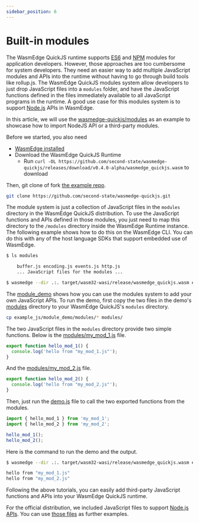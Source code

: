 ```yaml
---
sidebar_position: 6
---
```


# Built-in modules

The WasmEdge QuickJS runtime supports [ES6](es6) and [NPM](npm) modules for application developers. However, those approaches are too cumbersome for system developers. They need an easier way to add multiple JavaScript modules and APIs into the runtime without having to go through build tools like rollup.js. The WasmEdge QuickJS modules system allow developers to just drop JavaScript files into a `modules` folder, and have the JavaScript functions defined in the files immediately available to all JavaScript programs in the runtime. A good use case for this modules system is to support [Node.js](nodejs) APIs in WasmEdge.

In this article, we will use the [wasmedge-quickjs/modules](https://github.com/second-state/wasmedge-quickjs/tree/main/modules) as an example to showcase how to import NodeJS API or a third-party modules.

Before we started, you also need

- [WasmEdge installed](../build-and-run/install)
- Download the WasmEdge QuickJS Runtime
  - Run `curl -OL https://github.com/second-state/wasmedge-quickjs/releases/download/v0.4.0-alpha/wasmedge_quickjs.wasm` to download

Then, git clone of fork [the example repo](https://github.com/second-state/wasmedge-quickjs).

```bash
git clone https://github.com/second-state/wasmedge-quickjs.git
```

The module system is just a collection of JavaScript files in the `modules` directory in the WasmEdge QuickJS distribution. To use the JavaScript functions and APIs defined in those modules, you just need to map this directory to the `/modules` directory inside the WasmEdge Runtime instance. The following example shows how to do this on the WasmEdge CLI. You can do this with any of the host language SDKs that support embedded use of WasmEdge.

```bash
$ ls modules

    buffer.js encoding.js events.js http.js
    ... JavaScript files for the modules ...

$ wasmedge --dir .:. target/wasm32-wasi/release/wasmedge_quickjs.wasm example_js/hello.js WasmEdge Runtime
```

The [module_demo](https://github.com/second-state/wasmedge-quickjs/tree/main/example_js/module_demo) shows how you can use the modules system to add your own JavaScript APIs. To run the demo, first copy the two files in the demo's [modules](https://github.com/second-state/wasmedge-quickjs/tree/main/example_js/module_demo/modules) directory to your WasmEdge QuickJS's `modules` directory.

```bash
cp example_js/module_demo/modules/* modules/
```

The two JavaScript files in the `modules` directory provide two simple functions. Below is the [modules/my_mod_1.js](https://github.com/second-state/wasmedge-quickjs/blob/main/example_js/module_demo/modules/my_mod_1.js) file.

```javascript
export function hello_mod_1() {
  console.log('hello from "my_mod_1.js"');
}
```

And the [modules/my_mod_2.js](https://github.com/second-state/wasmedge-quickjs/blob/main/example_js/module_demo/modules/my_mod_2.js) file.

```javascript
export function hello_mod_2() {
  console.log('hello from "my_mod_2.js"');
}
```

Then, just run the [demo.js](https://github.com/second-state/wasmedge-quickjs/blob/main/example_js/module_demo/demo.js) file to call the two exported functions from the modules.

```javascript
import { hello_mod_1 } from 'my_mod_1';
import { hello_mod_2 } from 'my_mod_2';

hello_mod_1();
hello_mod_2();
```

Here is the command to run the demo and the output.

```bash
$ wasmedge --dir .:. target/wasm32-wasi/release/wasmedge_quickjs.wasm example_js/module_demo/demo.js

hello from "my_mod_1.js"
hello from "my_mod_2.js"
```

Following the above tutorials, you can easily add third-party JavaScript functions and APIs into your WasmEdge QuickJS runtime.

For the official distribution, we included JavaScript files to support [Node.js APIs](nodejs). You can use [those files](https://github.com/second-state/wasmedge-quickjs/tree/main/modules) as further examples.
